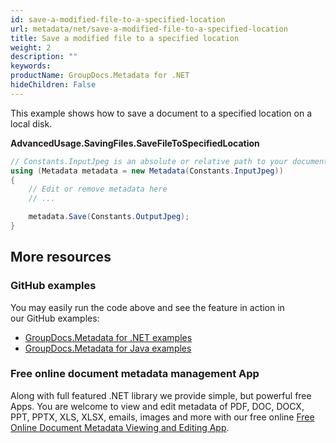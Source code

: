 ```yaml
---
id: save-a-modified-file-to-a-specified-location
url: metadata/net/save-a-modified-file-to-a-specified-location
title: Save a modified file to a specified location
weight: 2
description: ""
keywords: 
productName: GroupDocs.Metadata for .NET
hideChildren: False
---
```

This example shows how to save a document to a specified location on a local disk.

**AdvancedUsage.SavingFiles.SaveFileToSpecifiedLocation**

```csharp
// Constants.InputJpeg is an absolute or relative path to your document. Ex: @"C:\Docs\test.jpg"
using (Metadata metadata = new Metadata(Constants.InputJpeg))
{
	// Edit or remove metadata here
    // ...

	metadata.Save(Constants.OutputJpeg);
}
```

## More resources
### GitHub examples
You may easily run the code above and see the feature in action in our GitHub examples:
*   [GroupDocs.Metadata for .NET examples](https://github.com/groupdocs-metadata/GroupDocs.Metadata-for-.NET)    
*   [GroupDocs.Metadata for Java examples](https://github.com/groupdocs-metadata/GroupDocs.Metadata-for-Java)    

### Free online document metadata management App
Along with full featured .NET library we provide simple, but powerful free Apps.
You are welcome to view and edit metadata of PDF, DOC, DOCX, PPT, PPTX, XLS, XLSX, emails, images and more with our free online [Free Online Document Metadata Viewing and Editing App](https://products.groupdocs.app/metadata).